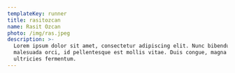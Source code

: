 ```yaml
---
templateKey: runner
title: rasitozcan
name: Rasit Ozcan
photo: /img/ras.jpeg
description: >-
  Lorem ipsum dolor sit amet, consectetur adipiscing elit. Nunc bibendum
  malesuada orci, id pellentesque est mollis vitae. Duis congue, magna malesuada
  ultricies fermentum.
---
```



